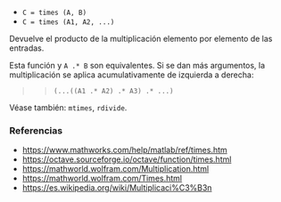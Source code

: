 * `C = times (A, B)`
* `C = times (A1, A2, ...)`

Devuelve el producto de la multiplicación elemento por elemento de las entradas.

Esta función y `A .* B` son equivalentes. Si se dan más argumentos, la multiplicación se aplica acumulativamente de izquierda a derecha:

>> `(...((A1 .* A2) .* A3) .* ...)`

Véase también: `mtimes`, `rdivide`.

### Referencias

* https://www.mathworks.com/help/matlab/ref/times.htm
* https://octave.sourceforge.io/octave/function/times.html
* https://mathworld.wolfram.com/Multiplication.html
* https://mathworld.wolfram.com/Times.html
* https://es.wikipedia.org/wiki/Multiplicaci%C3%B3n
